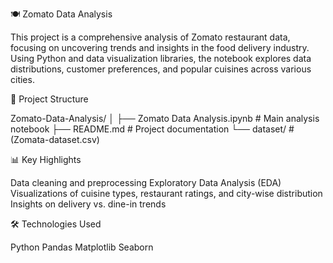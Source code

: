 🍽️ Zomato Data Analysis

This project is a comprehensive analysis of Zomato restaurant data,
focusing on uncovering trends and insights in the food delivery industry. 
Using Python and data visualization libraries, the notebook explores data distributions, customer preferences, and popular cuisines across various cities.

📂 Project Structure

Zomato-Data-Analysis/
│
├── Zomato Data Analysis.ipynb     # Main analysis notebook
├── README.md                      # Project documentation
└── dataset/                       # (Zomata-dataset.csv)

📊 Key Highlights

Data cleaning and preprocessing
Exploratory Data Analysis (EDA)
Visualizations of cuisine types, restaurant ratings, and city-wise distribution
Insights on delivery vs. dine-in trends

🛠️ Technologies Used

Python
Pandas
Matplotlib
Seaborn
